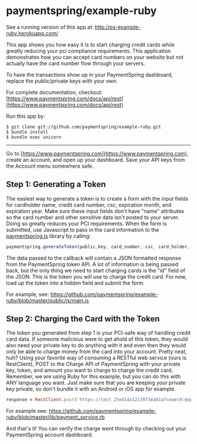 paymentspring/example-ruby
===========================

See a running version of this app at: http://ps-example-ruby.herokuapp.com/

This app shows you how easy it is to start charging credit cards while greatly reducing your pci compliance requirements.  This application demonstrates how you can accept card numbers on your website but not actually have the card number flow through your servers.

To have the transactions show up in your PaymentSpring dashboard, replace the public/private keys with your own.

For complete documentation, checkout: [https://www.paymentspring.com/docs/api/rest](https://www.paymentspring.com/docs/api/rest)

Run this app by:

```Shell
$ git clone git://github.com/paymentspring/example-ruby.git
$ bundle install
$ bundle exec unicorn
```

-------------------
Go to [https://www.paymentspring.com](https://www.paymentspring.com), create an account, and open up your dashboard. Save your API keys from the Account menu somewhere safe.

Step 1: Generating a Token
---------------------------
The easiest way to generate a token is to create a form with the input fields for cardholder name, credit card number, csc, expiration month, and expiration year. Make sure these input fields don't have "name" attributes so the card number and other sensitive data isn't posted to your server. Doing so greatly reduces your PCI requirements. When the form is submitted, use Javascript to pass in the card information to the [paymentspring.js](https://www.paymentspring.com/js/paymentspring.js) library by calling:

```Javascript
paymentspring.generateToken(public_key, card_number, csc, card_holder, exp_month, exp_year, callback);
```

The data passed to the callback will contain a JSON formatted response from the PaymentSpring token API. A lot of information is being passed back, but the only thing we need to start charging cards is the "id" field of the JSON. This is the token you will use to charge the credit card. For now, load up the token into a hidden field and submit the form.

For example, see: https://github.com/paymentspring/example-ruby/blob/master/public/js/main.js

Step 2: Charging the Card with the Token
----------------------------------------
The token you generated from step 1 is your PCI-safe way of handling credit card data. If someone malicious were to get ahold of this token, they would also need your private key to do anything with it and even then they would only be able to charge money from the card into your account. Pretty neat, huh? Using your favorite way of consuming a RESTful web service (ours is RestClient), POST to the Charge API of PaymentSpring with your private key, token, and amount you want to charge to charge the credit card. Remember, we are using Ruby for this example, but you can do this with ANY language you want. Just make sure that you are keeping your private key private, so don't bundle it with an Android or iOS app for example.

```Ruby
response = RestClient.post('https://test_25e414a1213973ea81a7ceaec9:@api.paymentspring.com/api/v1/charge', { :token => token, :amount => "20000" })
```

For example see: https://github.com/paymentspring/example-ruby/blob/master/lib/payment_service.rb

And that's it! You can verify the charge went through by checking out your PaymentSpring account dashboard.

